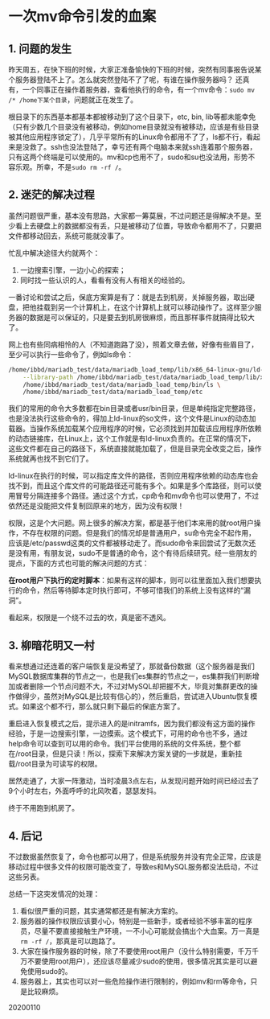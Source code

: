 # 一次mv命令引发的血案

## 1. 问题的发生

昨天周五，在快下班的时候，大家正准备愉快的下班的时候，突然有同事报告说某个服务器登陆不上了。怎么就突然登陆不了了呢，有谁在操作服务器吗？
还真有，一个同事正在操作着服务器，查看他执行的命令，有一个mv命令：`sudo mv /* /home下某个目录`，问题就正在发生了。

根目录下的东西基本都基本都被移动到了这个目录下，etc, bin, lib等都未能幸免（只有少数几个目录没有被移动，例如home目录就没有被移动，应该是有些目录被其他应用程序锁定了），几乎平常所有的Linux命令都用不了了，ls都不行，看起来是没救了。ssh也没法登陆了，幸亏还有两个电脑本来就ssh连着那个服务器，只有这两个终端是可以使用的。mv和cp也用不了，sudo和su也没法用，形势不容乐观。所幸，不是`sudo rm -rf /`。

## 2. 迷茫的解决过程

虽然问题很严重，基本没有思路，大家都一筹莫展，不过问题还是得解决不是。至少看上去硬盘上的数据都没有丢，只是被移动了位置，导致命令都用不了，只要把文件都移动回去，系统可能就没事了。

忙乱中解决途径大约就两个：

1. 一边搜索引擎，一边小心的探索；
2. 同时找一些认识的人，看看有没有人有相关的经验的。

一番讨论和尝试之后，保底方案算是有了：就是去到机房，关掉服务器，取出硬盘，把他挂载到另一个计算机上，在这个计算机上就可以移动操作了。这样至少服务器的数据是可以保证的，只是要去到机房很麻烦，而且那样事件就搞得比较大了。

网上也有些同病相怜的人（不知道跑路了没），照着文章去做，好像有些眉目了，至少可以执行一些命令了，例如ls命令：

```sh
/home/ibbd/mariadb_test/data/mariadb_load_temp/lib/x86_64-linux-gnu/ld-linux-x86-64.so.2 \
    --library-path /home/ibbd/mariadb_test/data/mariadb_load_temp/lib/x86_64-linux-gnu \
    /home/ibbd/mariadb_test/data/mariadb_load_temp/bin/ls \
    /home/ibbd/mariadb_test/data/mariadb_load_temp/etc
```

我们的常用的命令大多数都在bin目录或者usr/bin目录，但是单纯指定完整路径，也是没法执行这些命令的，得加上ld-linux的so文件，这个文件是Linux的动态加载器。当操作系统加载某个应用程序的时候，它必须找到并加载该应用程序所依赖的动态链接库，在Linux上，这个工作就是有ld-linux负责的。在正常的情况下，这些文件都在自己的路径下，系统直接就能加载了，但是目录完全改变之后，操作系统就再也找不到它们了。

ld-linux在执行的时候，可以指定库文件的路径，否则应用程序依赖的动态库也会找不到，而且这个库文件的可能路径还可能有多个。如果是多个库路径，则可以使用冒号分隔连接多个路径。通过这个方式，cp命令和mv命令也可以使用了，不过依然还是没能把文件复制回原来的地方，因为没有权限！

权限，这是个大问题。网上很多的解决方案，都是基于他们本来用的就root用户操作，不存在权限的问题。但是我们的情况却是普通用户，su命令完全不起作用，应该是/etc/passwd这类的文件都被移动走了。而sudo命令来回尝试了无数次还是没有用，有朋友说，sudo不是普通的命令，这个有待后续研究。经一些朋友的提点，下面的方式也可能的解决问题的方式：

**在root用户下执行的定时脚本**：如果有这样的脚本，则可以往里面加入我们想要执行的命令，然后等待脚本定时执行即可，不够可惜我们的系统上没有这样的“漏洞”。

看起来，权限是一个绕不过去的坎，真是密不透风。

## 3. 柳暗花明又一村

看来想通过还连着的客户端恢复是没希望了，那就备份数据（这个服务器是我们MySQL数据库集群的节点之一，也是我们es集群的节点之一，es集群我们判断增加或者删除一个节点问题不大，不过对MySQL却把握不大，毕竟对集群更改的操作做得少，虽然对MySQL是比较有信心的），然后重启，尝试进入Ubuntu恢复模式。如果这个都不行，那么就只剩下最后的保底方案了。

重启进入恢复模式之后，提示进入的是initramfs，因为我们都没有这方面的操作经验，于是一边搜索引擎，一边摸索。这个模式下，可用的命令也不多，通过help命令可以查到可以用的命令。我们平台使用的系统的文件系统，整个都在/root目录，但是只读！所以，探索下来解决方案关键的一步就是，重新挂载/root目录为可读写的权限。

居然走通了，大家一阵激动，当时凌晨3点左右，从发现问题开始时间已经过去了9个小时左右，外面呼呼的北风吹着，瑟瑟发抖。

终于不用跑到机房了。

## 4. 后记

不过数据虽然恢复了，命令也都可以用了，但是系统服务并没有完全正常，应该是移动过程中很多文件的权限可能改变了，导致es和MySQL服务都没法启动，不过这些另表。

总结一下这突发情况的处理：

1. 看似很严重的问题，其实通常都还是有解决方案的。
2. 服务器的操作权限应该要小心，特别是一些新手，或者经验不够丰富的程序员，尽量不要直接接触生产环境，一不小心可能就会搞出个大血案。万一真是`rm -rf /`，那真是可以跑路了。
3. 大家在操作服务器的时候，除了不要使用root用户（没什么特别需要，千万千万不要使用root用户），还应该尽量减少sudo的使用，很多情况其实是可以避免使用sudo的。
4. 服务器上，其实也可以对一些危险操作进行限制的，例如mv和rm等命令，只是比较麻烦。

20200110